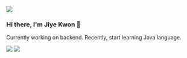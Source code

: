 <img src="https://capsule-render.vercel.app/api?type=wave&color=blue&height=170&section=header&text=JiyeKwon%20&fontSize=90" />

### Hi there, I'm Jiye Kwon 👋

Currently working on backend. Recently, start learning Java language.
<!--
**kwonjiye/kwonjiye** is a ✨ _special_ ✨ repository because its `README.md` (this file) appears on your GitHub profile.

Here are some ideas to get you started:



- 🔭 I’m currently working on ...
- 🌱 I’m currently learning ...
- 👯 I’m looking to collaborate on ...
- 🤔 I’m looking for help with ...
- 💬 Ask me about ...
- 📫 How to reach me: ...
- 😄 Pronouns: ...
- ⚡ Fun fact: ...
-->
<img src="https://img.shields.io/badge/Python-3766AB?style=flat-square&logo=Python&logoColor=white"/></a>
<img src="https://img.shields.io/badge/C++-00599?style=flat-square&logo=C++ language&logoColor=white"/></a>


